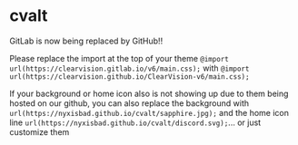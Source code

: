# cvalt
GitLab is now being replaced by GitHub!!

Please replace the import at the top of your theme
`@import url(https://clearvision.gitlab.io/v6/main.css);`
with 
`@import url(https://clearvision.github.io/ClearVision-v6/main.css);`

If your background or home icon also is not showing up due to them being hosted on our github, you can also replace the background with `url(https://nyxisbad.github.io/cvalt/sapphire.jpg);` and the home icon line `url(https://nyxisbad.github.io/cvalt/discord.svg);`... or just customize them
